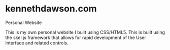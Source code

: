 # kennethdawson.com
Personal Website


This is my own personal website I built using CSS/HTML5. 
This is built using the skel.js framework that allows for rapid development
of the User Interface and related controls. 

